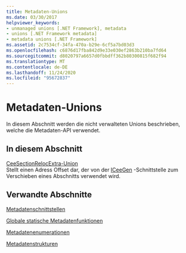 ```yaml
---
title: Metadaten-Unions
ms.date: 03/30/2017
helpviewer_keywords:
- unmanaged unions [.NET Framework], metadata
- unions [.NET Framework metadata]
- metadata unions [.NET Framework]
ms.assetid: 2c7534cf-34fa-470a-b29e-6cf5a7bd03d3
ms.openlocfilehash: c6876d17fba842d9e33e030ef2863b210ba7fd64
ms.sourcegitcommit: d8020797a6657d0fbbdff362b80300815f682f94
ms.translationtype: MT
ms.contentlocale: de-DE
ms.lasthandoff: 11/24/2020
ms.locfileid: "95672837"
---
```

# <a name="metadata-unions"></a>Metadaten-Unions

In diesem Abschnitt werden die nicht verwalteten Unions beschrieben, welche die Metadaten-API verwendet.  
  
## <a name="in-this-section"></a>In diesem Abschnitt  

 [CeeSectionRelocExtra-Union](ceesectionrelocextra-union.md)  
 Stellt einen Adress Offset dar, der von der [ICeeGen](iceegen-interface.md) -Schnittstelle zum Verschieben eines Abschnitts verwendet wird.  
  
## <a name="related-sections"></a>Verwandte Abschnitte  

 [Metadatenschnittstellen](metadata-interfaces.md)  
  
 [Globale statische Metadatenfunktionen](metadata-global-static-functions.md)  
  
 [Metadatenenumerationen](metadata-enumerations.md)  
  
 [Metadatenstrukturen](metadata-structures.md)
